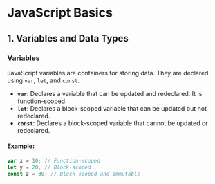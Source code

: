 # JavaScript Basics

## 1. Variables and Data Types

### Variables

JavaScript variables are containers for storing data. They are declared using `var`, `let`, and `const`.

-   **`var`**: Declares a variable that can be updated and redeclared. It is function-scoped.
-   **`let`**: Declares a block-scoped variable that can be updated but not redeclared.
-   **`const`**: Declares a block-scoped variable that cannot be updated or redeclared.

#### Example:

```js
var x = 10; // Function-scoped
let y = 20; // Block-scoped
const z = 30; // Block-scoped and immutable
```
